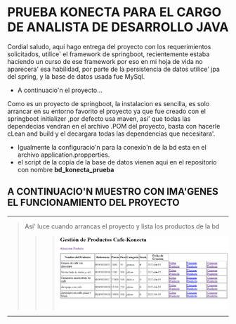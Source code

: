 # PRUEBA KONECTA PARA EL CARGO DE ANALISTA DE DESARROLLO JAVA
Cordial saludo, aqui hago entrega del proyecto con los requerimientos solicitados, utilice' el framework de springboot, recientemente estaba haciendo un curso de ese framework por eso en mi hoja de vida no aparecera' esa habilidad, por parte de la persistencia de datos utilice' jpa del spring, y la base de datos usada fue MySql.

- A continuacio'n el proyecto...

Como es un proyecto de springboot, la instalacion es sencilla, es solo arrancar en su entorno favorito el proyecto ya que fue creado con el springboot initializer ,por defecto usa maven, asi' que todas las dependecias vendran en el archivo .POM del proyecto, basta con hacerle cLean and build y el decargara todas las dependencias que necesitara'.

- Igualmente la configuracio'n para la conexio'n de la bd esta en el archivo application.propperties.
- el script de la copia de la base de datos vienen aqui en el repositorio con nombre **bd_konecta_prueba**

## A CONTINUACIO'N MUESTRO CON IMA'GENES EL FUNCIONAMIENTO DEL PROYECTO
-------------------------------------------------------------
> Asi' luce cuando arrancas el proyecto y lista los productos de la bd
> >> ![LISTAR](https://github.com/Mr-Machine98/PruebaKonecta/blob/main/listarProductos.PNG)
-------------------------------------------------------------
